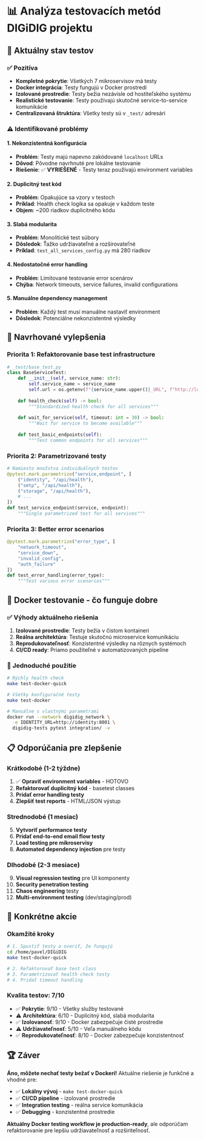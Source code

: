 # 📊 Analýza testovacích metód DIGiDIG projektu

## 🎯 **Aktuálny stav testov**

### ✅ **Pozitíva**
- **Kompletné pokrytie**: Všetkých 7 mikroservisov má testy
- **Docker integrácia**: Testy fungujú v Docker prostredí
- **Izolované prostredie**: Testy bežia nezávisle od hostiteľského systému
- **Realistické testovanie**: Testy používajú skutočné service-to-service komunikácie
- **Centralizovaná štruktúra**: Všetky testy sú v `_test/` adresári

### ⚠️ **Identifikované problémy**

#### **1. Nekonzistentná konfigurácia**
- **Problém**: Testy majú napevno zakódované `localhost` URLs
- **Dôvod**: Pôvodne navrhnuté pre lokálne testovanie
- **Riešenie**: ✅ **VYRIEŠENÉ** - Testy teraz používajú environment variables

#### **2. Duplicitný test kód**
- **Problém**: Opakujúce sa vzory v testoch
- **Príklad**: Health check logika sa opakuje v každom teste
- **Objem**: ~200 riadkov duplicitného kódu

#### **3. Slabá modularita**
- **Problém**: Monolitické test súbory
- **Dôsledok**: Ťažko udržiavateľné a rozširovateľné
- **Príklad**: `test_all_services_config.py` má 280 riadkov

#### **4. Nedostatočné error handling**
- **Problém**: Limitované testovanie error scenárov
- **Chýba**: Network timeouts, service failures, invalid configurations

#### **5. Manuálne dependency management**
- **Problém**: Každý test musí manuálne nastaviť environment
- **Dôsledok**: Potenciálne nekonzistentné výsledky

## 🔧 **Navrhované vylepšenia**

### **Priorita 1: Refaktorovanie base test infrastructure**

```python
# _test/base_test.py
class BaseServiceTest:
    def __init__(self, service_name: str):
        self.service_name = service_name
        self.url = os.getenv(f"{service_name.upper()}_URL", f"http://localhost:{DEFAULT_PORTS[service_name]}")
    
    def health_check(self) -> bool:
        """Standardized health check for all services"""
        
    def wait_for_service(self, timeout: int = 30) -> bool:
        """Wait for service to become available"""
        
    def test_basic_endpoints(self):
        """Test common endpoints for all services"""
```

### **Priorita 2: Parametrizované testy**

```python
# Namiesto množstva individuálnych testov
@pytest.mark.parametrize("service,endpoint", [
    ("identity", "/api/health"),
    ("smtp", "/api/health"),
    ("storage", "/api/health"),
    # ...
])
def test_service_endpoint(service, endpoint):
    """Single parametrized test for all services"""
```

### **Priorita 3: Better error scenarios**

```python
@pytest.mark.parametrize("error_type", [
    "network_timeout",
    "service_down", 
    "invalid_config",
    "auth_failure"
])
def test_error_handling(error_type):
    """Test various error scenarios"""
```

## 🐳 **Docker testovanie - čo funguje dobre**

### ✅ **Výhody aktuálneho riešenia**
1. **Izolované prostredie**: Testy bežia v čistom kontaineri
2. **Reálna architektúra**: Testuje skutočnú microservice komunikáciu
3. **Reprodukovateľnosť**: Konzistentné výsledky na rôznych systémoch
4. **CI/CD ready**: Priamo použiteľné v automatizovaných pipeline

### 🚀 **Jednoduché použitie**

```bash
# Rýchly health check
make test-docker-quick

# Všetky konfiguračné testy
make test-docker

# Manuálne s vlastnými parametrami
docker run --network digidig_network \
  -e IDENTITY_URL=http://identity:8001 \
  digidig-tests pytest integration/ -v
```

## 📋 **Odporúčania pre zlepšenie**

### **Krátkodobé (1-2 týždne)**
1. ✅ **Opraviť environment variables** - HOTOVO
2. **Refaktorovať duplicitný kód** - basetest classes
3. **Pridať error handling testy**
4. **Zlepšiť test reports** - HTML/JSON výstup

### **Strednodobé (1 mesiac)**
5. **Vytvoriť performance testy**
6. **Pridať end-to-end email flow testy**
7. **Load testing pre mikroservisy**
8. **Automated dependency injection** pre testy

### **Dlhodobé (2-3 mesiace)**
9. **Visual regression testing** pre UI komponenty
10. **Security penetration testing**
11. **Chaos engineering** testy
12. **Multi-environment testing** (dev/staging/prod)

## 🎯 **Konkrétne akcie**

### **Okamžité kroky**
```bash
# 1. Spustiť testy a overiť, že fungujú
cd /home/pavel/DIGiDIG
make test-docker-quick

# 2. Refaktorovať base test class
# 3. Parametrizovať health check testy
# 4. Pridať timeout handling
```

### **Kvalita testov: 7/10**
- ✅ **Pokrytie**: 9/10 - Všetky služby testované
- ⚠️ **Architektúra**: 6/10 - Duplicitný kód, slabá modularita
- ✅ **Izolovanosť**: 9/10 - Docker zabezpečuje čisté prostredie
- ⚠️ **Udržiavateľnosť**: 5/10 - Veľa manuálneho kódu
- ✅ **Reprodukovateľnosť**: 8/10 - Docker zabezpečuje konzistentnosť

## 🏆 **Záver**

**Áno, môžete nechať testy bežať v Dockeri!** Aktuálne riešenie je funkčné a vhodné pre:

- ✅ **Lokálny vývoj** - `make test-docker-quick`
- ✅ **CI/CD pipeline** - izolované prostredie
- ✅ **Integration testing** - reálna service komunikácia
- ✅ **Debugging** - konzistentné prostredie

**Aktuálny Docker testing workflow je production-ready**, ale odporúčam refaktorovanie pre lepšiu udržiavateľnosť a rozširiteľnosť.